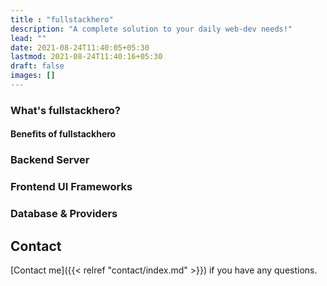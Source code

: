 ```yaml
---
title : "fullstackhero"
description: "A complete solution to your daily web-dev needs!"
lead: ""
date: 2021-08-24T11:40:05+05:30
lastmod: 2021-08-24T11:40:16+05:30
draft: false
images: []
---
```

### What's fullstackhero?

#### Benefits of fullstackhero

### Backend Server

### Frontend UI Frameworks

### Database & Providers




## Contact

[Contact me]({{< relref "contact/index.md" >}}) if you have any questions.
